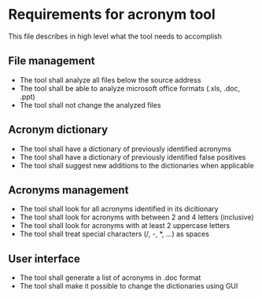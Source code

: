 # Requirements for acronym tool
This file describes in high level what the tool needs to accomplish

## File management
- The tool shall analyze all files below the source address
- The tool shall be able to analyze microsoft office formats (.xls, .doc, .ppt)
- The tool shall not change the analyzed files

## Acronym dictionary
- The tool shall have a dictionary of previously identified acronyms
- The tool shall have a dictionary of previously identified false positives
- The tool shall suggest new additions to the dictionaries when applicable

## Acronyms management
- The tool shall look for all acronyms identified in its dicitionary
- The tool shall look for acronyms with between 2 and 4 letters (inclusive)
- The tool shall look for acronyms with at least 2 uppercase letters
- The tool shall treat special characters (/, -, *, ...) as spaces

## User interface
- The tool shall generate a list of acronyms in .doc format
- The tool shall make it possible to change the dictionaries using GUI
